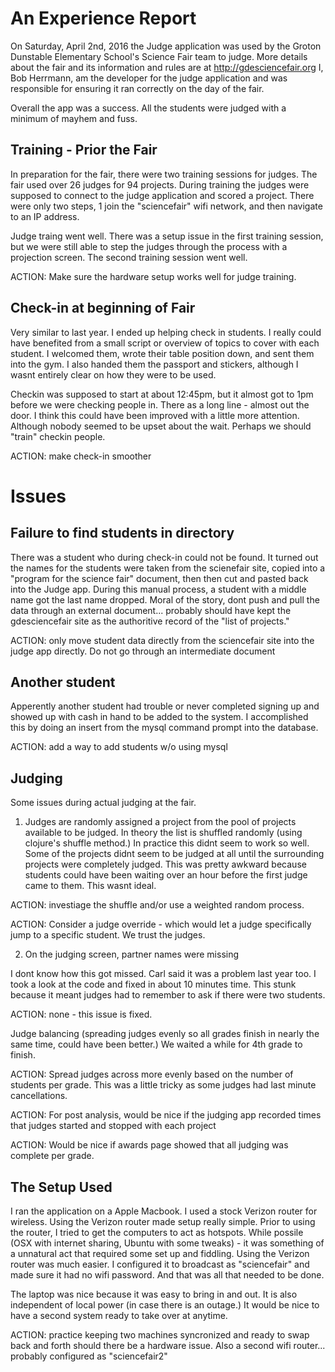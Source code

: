 

# An Experience Report

On Saturday, April 2nd, 2016 the Judge application was used by the Groton Dunstable Elementary School's Science Fair team
to judge.  More details about the fair and its information and rules are at http://gdesciencefair.org
I, Bob Herrmann, am the developer for the judge application and was responsible for ensuring it ran correctly on the
day of the fair.

Overall the app was a success.   All the students were judged with a minimum of mayhem and fuss.


## Training - Prior the Fair

In preparation for the fair, there were two training sessions for judges.   The fair used over 26 judges for 94
projects.  During training the judges were supposed to connect to the judge application and scored a project.
There were only two steps, 1 join the "sciencefair" wifi network, and then navigate to an IP address.

Judge traing went well.  There was a setup issue in the first training session, but we were still able to
step the judges through the process with a projection screen.   The second training session went well.

ACTION: Make sure the hardware setup works well for judge training.

## Check-in at beginning of Fair

Very similar to last year.  I ended up helping check in students.   I really could have benefited from a small script
or overview of topics to cover with each student.   I welcomed them, wrote their table position down, and
sent them into the gym.   I also handed them the passport and stickers, although I wasnt entirely clear on
how they were to be used.

Checkin was supposed to start at about 12:45pm, but it almost got to 1pm
before we were checking people in.   There as a long line - almost out the door.   I think this could have
been improved with a little more attention.  Although nobody seemed to be upset about the wait.
Perhaps we should "train" checkin people.

ACTION: make check-in smoother

# Issues

## Failure to find students in directory

There was a student who during check-in could not be found.  It turned out the names for the students
were taken from the scienefair site, copied into a "program for the science fair" document, then then
cut and pasted back into the Judge app.  During this manual process, a student with a middle name got
the last name dropped.   Moral of the story, dont push and pull the data through an external document...  probably
should have kept the gdesciencefair site as the authoritive record of the "list of projects."

ACTION: only move student data directly from the sciencefair site into the judge app directly.   Do not
go through an intermediate document

## Another student

Apperently another student had trouble or never completed signing up and showed up with cash in hand to be added to the
system.   I accomplished this by doing an insert from the mysql command prompt into the database.

ACTION: add a way to add students w/o using mysql


## Judging

Some issues during actual judging at the fair.

1.  Judges are randomly assigned a project from the pool of projects available to be judged.  In theory the list is
shuffled randomly (using clojure's shuffle method.)   In practice this didnt seem to work so well.   Some of the
projects didnt seem to be judged at all until the surrounding projects were completely judged.    This was pretty
awkward because students could have been waiting over an hour before the first judge came to them.  This wasnt ideal.

ACTION: investiage the shuffle and/or use a weighted random process.

ACTION: Consider a judge override - which would let a judge specifically jump to a specific student.  We trust the
judges.

2. On the judging screen, partner names were missing

I dont know how this got missed.   Carl said it was a problem last year too.    I took a look at the code and fixed
in about 10 minutes time.    This stunk because it meant judges had to remember to ask if there were two students.

ACTION: none - this issue is fixed.

Judge balancing (spreading judges evenly so all grades finish in nearly the same time, could have been better.)
We waited a while for 4th grade to finish.

ACTION: Spread judges across more evenly based on the number of students per grade.   This was a little tricky
as some judges had last minute cancellations.

ACTION: For post analysis, would be nice if the judging app recorded times that judges started and stopped with
each project

ACTION: Would be nice if awards page showed that all judging was complete per grade.


## The Setup Used

I ran the application on a Apple Macbook.  I used a stock Verizon router for wireless.  Using the Verizon router
made setup really simple.   Prior to using the router, I tried to get the computers to act as hotspots.  While
possile (OSX with internet sharing, Ubuntu with some tweaks) - it was something of a unnatural act that required
some set up and fiddling.  Using the Verizon router was much easier.  I configured it to broadcast as "sciencefair"
and made sure it had no wifi password.   And that was all that needed to be done.

The laptop was nice because it was easy to bring in and out.  It is also independent of local power (in case
there is an outage.)  It would be nice to have a second system ready to take over at anytime.

ACTION: practice keeping two machines syncronized and ready to swap back and forth should there be a hardware
issue.   Also a second wifi router... probably configured as "sciencefair2"


